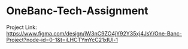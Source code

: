 # OneBanc-Tech-Assignment

Project Link: https://www.figma.com/design/jW3nC9ZO4jY92Y35xj4JsY/One-Banc-Project?node-id=0-1&t=iLHCTYmYcC21xIUl-1
